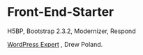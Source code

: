 Front-End-Starter
=================

H5BP, Bootstrap 2.3.2, Modernizer, Respond

[WordPress Expert](http://baltimoredrew.com/wordpress/) , Drew Poland.
